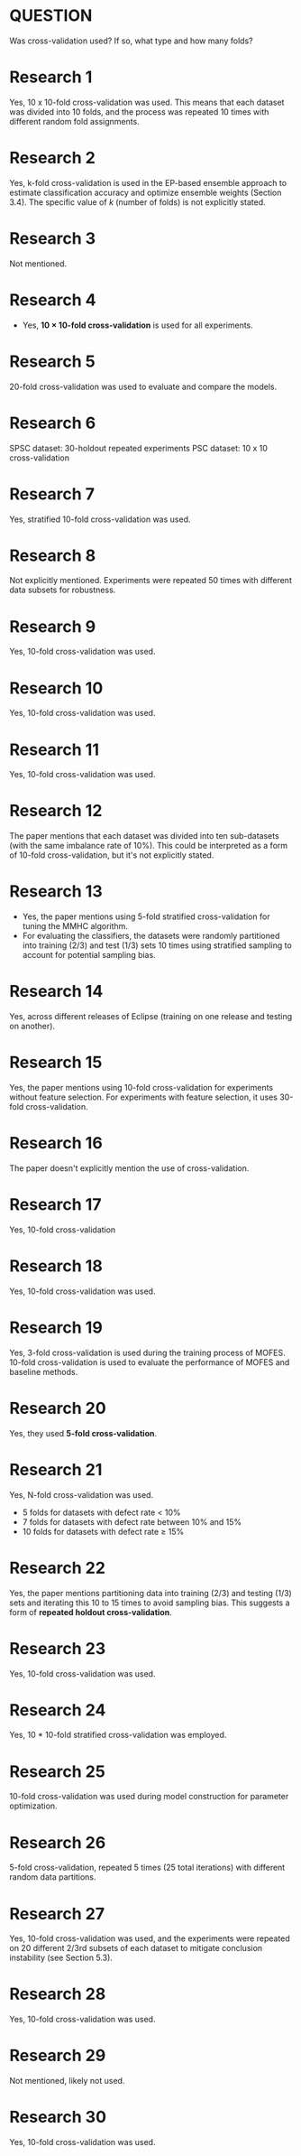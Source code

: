 # QUESTION
Was cross-validation used? If so, what type and how many folds?

# Research 1

Yes, 10 x 10-fold cross-validation was used. This means that each dataset was divided into 10 folds, and the process was repeated 10 times with different random fold assignments.

# Research 2

Yes, k-fold cross-validation is used in the EP-based ensemble approach to estimate classification accuracy and optimize ensemble weights (Section 3.4). The specific value of *k* (number of folds) is not explicitly stated.

# Research 3

Not mentioned.

# Research 4

   - Yes, **10 × 10-fold cross-validation** is used for all experiments.

# Research 5

20-fold cross-validation was used to evaluate and compare the models.

# Research 6

SPSC dataset: 30-holdout repeated experiments
PSC dataset: 10 x 10 cross-validation

# Research 7

Yes, stratified 10-fold cross-validation was used.

# Research 8

Not explicitly mentioned. Experiments were repeated 50 times with different data subsets for robustness.

# Research 9

Yes, 10-fold cross-validation was used.

# Research 10

Yes, 10-fold cross-validation was used.

# Research 11

Yes, 10-fold cross-validation was used.

# Research 12

The paper mentions that each dataset was divided into ten sub-datasets (with the same imbalance rate of 10%). This could be interpreted as a form of 10-fold cross-validation, but it's not explicitly stated.

# Research 13

* Yes, the paper mentions using 5-fold stratified cross-validation for tuning the MMHC algorithm.
* For evaluating the classifiers, the datasets were randomly partitioned into training (2/3) and test (1/3) sets 10 times using stratified sampling to account for potential sampling bias.

# Research 14

Yes, across different releases of Eclipse (training on one release and testing on another).

# Research 15

Yes, the paper mentions using 10-fold cross-validation for experiments without feature selection.  For experiments with feature selection, it uses 30-fold cross-validation.

# Research 16

The paper doesn't explicitly mention the use of cross-validation.

# Research 17

Yes, 10-fold cross-validation

# Research 18

Yes, 10-fold cross-validation was used.

# Research 19

Yes, 3-fold cross-validation is used during the training process of MOFES. 10-fold cross-validation is used to evaluate the performance of MOFES and baseline methods.

# Research 20

Yes, they used **5-fold cross-validation**.

# Research 21

Yes, N-fold cross-validation was used.
* 5 folds for datasets with defect rate < 10%
* 7 folds for datasets with defect rate between 10% and 15%
* 10 folds for datasets with defect rate ≥ 15%

# Research 22

Yes, the paper mentions partitioning data into training (2/3) and testing (1/3) sets and iterating this 10 to 15 times to avoid sampling bias. This suggests a form of **repeated holdout cross-validation**.

# Research 23

Yes, 10-fold cross-validation was used.

# Research 24

Yes, 10 * 10-fold stratified cross-validation was employed.

# Research 25

10-fold cross-validation was used during model construction for parameter optimization.

# Research 26

5-fold cross-validation, repeated 5 times (25 total iterations) with different random data partitions.

# Research 27

Yes, 10-fold cross-validation was used, and the experiments were repeated on 20 different 2/3rd subsets of each dataset to mitigate conclusion instability (see Section 5.3).

# Research 28

Yes, 10-fold cross-validation was used.

# Research 29

Not mentioned, likely not used.

# Research 30

Yes, 10-fold cross-validation was used.

